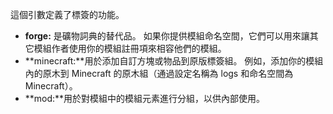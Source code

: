 這個引數定義了標簽的功能。

* **forge:** 是礦物詞典的替代品。 如果你提供模組命名空間，它們可以用來讓其它模組作者使用你的模組註冊項來相容他們的模組。
* **minecraft:**用於添加自訂方塊或物品到原版標簽組。 例如，添加你的模組內的原木到 Minecraft 的原木組（通過設定名稱為 logs 和命名空間為 Minecraft）。
* **mod:**用於對模組中的模組元素進行分組，以供內部使用。
